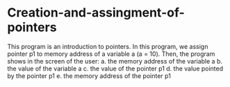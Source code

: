 # Creation-and-assingment-of-pointers

This program is an introduction to pointers. In this program, we assign pointer p1 to memory address of a variable a (a = 10).
Then, the program shows in the screen of the user: a. the memory address of the variable a
                                                   b. the value of the variable a
                                                   c. the value of the pointer p1
                                                   d. the value pointed by the pointer p1
                                                   e. the memory address of the pointer p1
                                                   
